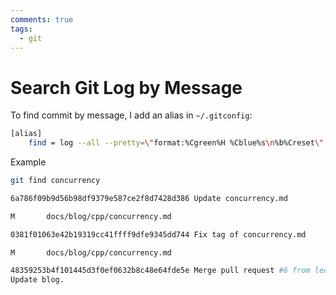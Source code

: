 ```yaml
---
comments: true
tags:
  - git
---
```


# Search Git Log by Message

To find commit by message, I add an alias in `~/.gitconfig`:

```bash
[alias]
    find = log --all --pretty=\"format:%Cgreen%H %Cblue%s\n%b%Creset\" --name-status --grep
```

Example

```bash
git find concurrency

6a786f09b9d56b98df9379e587ce2f8d7428d386 Update concurrency.md

M       docs/blog/cpp/concurrency.md

0381f01063e42b19319cc41ffff9dfe9345dd744 Fix tag of concurrency.md

M       docs/blog/cpp/concurrency.md

48359253b4f101445d3f0ef0632b8c48e64fde5e Merge pull request #6 from leonhartyao/concurrency
Update blog.

```
